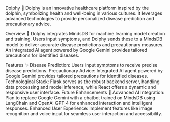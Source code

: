 Dolphy 🐬
Dolphy is an innovative healthcare platform inspired by the dolphin, symbolizing health and well-being in various cultures. It leverages advanced technologies to provide personalized disease prediction and precautionary advice.

Overview 🚀
Dolphy integrates MindsDB for machine learning model creation and training. Users input symptoms, and Dolphy sends these to a MindsDB model to deliver accurate disease predictions and precautionary measures. An integrated AI agent powered by Google Gemini provides tailored precautions for identified diseases.

Features ✨
Disease Prediction: Users input symptoms to receive precise disease predictions.
Precautionary Advice: Integrated AI agent powered by Google Gemini provides tailored precautions for identified diseases.
Technological Stack: Flask serves as the robust backend server, handling data processing and model inference, while React offers a dynamic and responsive user interface.
Future Enhancements 🌟
Advanced AI Integration: Plan to replace Google Gemini with a chatbot trained on MindsDB using LangChain and OpenAI GPT-4 for enhanced interaction and intelligent responses.
Enhanced User Experience: Implement features like image recognition and voice input for seamless user interaction and accessibility.